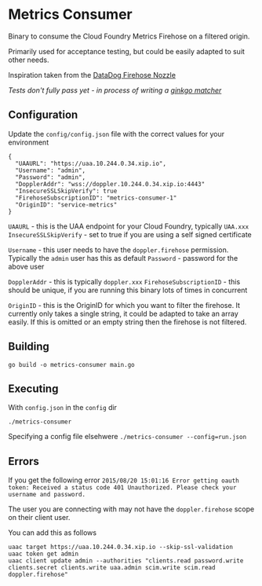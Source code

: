 # Metrics Consumer

Binary to consume the Cloud Foundry Metrics Firehose on a filtered origin. 

Primarily used for acceptance testing, but could be easily adapted to suit other needs.

Inspiration taken from the [DataDog Firehose Nozzle](https://github.com/cloudfoundry-incubator/datadog-firehose-nozzle)

*Tests don't fully pass yet - in process of writing a [ginkgo matcher](https://github.com/benlaplanche/metrics-matcher)*

## Configuration

Update the `config/config.json` file with the correct values for your environment

```
{
  "UAAURL": "https://uaa.10.244.0.34.xip.io",
  "Username": "admin",
  "Password": "admin",
  "DopplerAddr": "wss://doppler.10.244.0.34.xip.io:4443"
  "InsecureSSLSkipVerify": true
  "FirehoseSubscriptionID": "metrics-consumer-1"
  "OriginID": "service-metrics"
}
```

`UAAURL` - this is the UAA endpoint for your Cloud Foundry, typically `UAA.xxx`
`InsecureSSLSkipVerify` - set to true if you are using a self signed certificate

`Username` - this user needs to have the `doppler.firehose` permission. Typically the `admin` user has this as default
`Password` - password for the above user

`DopplerAddr` - this is typically `doppler.xxx`
`FirehoseSubscriptionID` - this should be unique, if you are running this binary lots of times in concurrent

`OriginID` - this is the OriginID for which you want to filter the firehose. It currently only takes a single string, it could be adapted to take an array easily. If this is omitted or an empty string then the firehose is not filtered. 

## Building

`go build -o metrics-consumer main.go`

## Executing

With `config.json` in the `config` dir

`./metrics-consumer`

Specifying a config file elsehwere
`./metrics-consumer --config=run.json`

## Errors

If you get the following error `2015/08/20 15:01:16 Error getting oauth token: Received a status code 401 Unauthorized. Please check your username and password.`

The user you are connecting with may not have the `doppler.firehose` scope on their client user. 

You can add this as follows
```
uaac target https://uaa.10.244.0.34.xip.io --skip-ssl-validation
uaac token get admin
uaac client update admin --authorities "clients.read password.write clients.secret clients.write uaa.admin scim.write scim.read doppler.firehose"
```